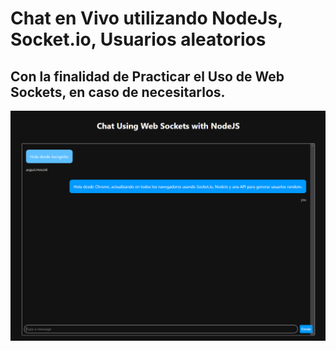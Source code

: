 # Chat en Vivo utilizando NodeJs, Socket.io, Usuarios aleatorios
## Con la finalidad de Practicar el Uso de Web Sockets, en caso de necesitarlos.
<div align="center">
    <img src="./Captura.PNG">
</div>
